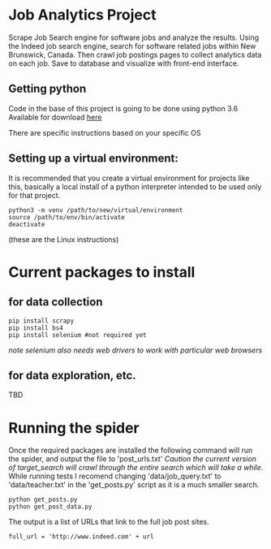 # Job Analytics Project
Scrape Job Search engine for software jobs and analyze the results.
Using the Indeed job search engine, search for software related jobs within New Brunswick, Canada. Then crawl job postings pages to collect analytics data on each job.
Save to database and visualize with front-end interface.

## Getting python
Code in the base of this project is going to be done using python 3.6
Available for download [here](https://www.python.org/downloads/)

There are specific instructions based on your specific OS

## Setting up a virtual environment:
It is recommended that you create a virtual environment for projects like this, basically a 
local install of a python interpreter intended to be used only for that project.

```
python3 -m venv /path/to/new/virtual/environment
source /path/to/env/bin/activate
deactivate
```
(these are the Linux instructions)

# Current packages to install
## for data collection
```
pip install scrapy
pip install bs4
pip install selenium #not required yet
``` 
*note selenium also needs web drivers to work with particular web browsers*

## for data exploration, etc.
TBD

# Running the spider
Once the required packages are installed the following command will run the spider, and output the file to 'post_urls.txt'
*Caution the current version of target_search will crawl through the entire search which will take a while*. While running tests I recomend changing 'data/job_query.txt' to 'data/teacher.txt' in the 'get_posts.py' script as it is a much smaller search.

```
python get_posts.py
python get_post_data.py
```
The output is a list of URLs that link to the full job post sites.
```
full_url = 'http://www.indeed.com' + url
```
